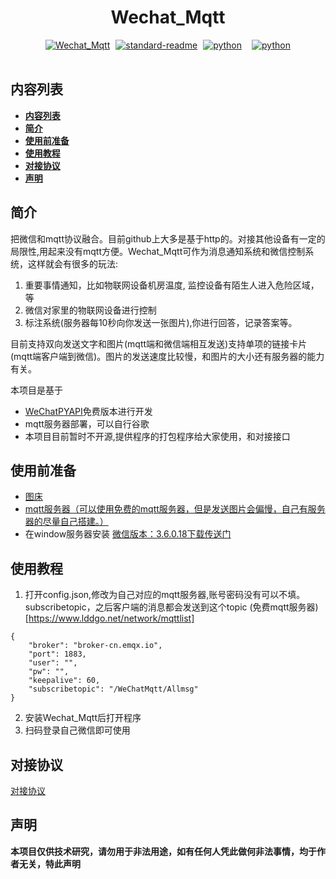 **<h1 style="text-align: center;">Wechat_Mqtt</h1>**

<div style="display: flex; justify-content: center;">

  <span style="margin: 0 8px;">
    <a href="https://github.com/GeekFong/Wechat_Mqtt">
      <img src="https://badgen.net/badge/Wechat_Mqtt/v0.1/green" alt="Wechat_Mqtt">
    </a>
  </span>

  <span style="margin: 0 1px;">
    <a href="https://github.com/RichardLitt/standard-readme">
      <img src="https://img.shields.io/badge/readme%20style-standard-brightgreen.svg?style=flat-square" alt="standard-readme">
    </a>
  </span>

  <span style="margin: 0 8px;">
    <a href="https://www.python.org/">
      <img src="https://badgen.net/badge/python/3.8/blue" alt="python">
    </a>
  </span>

  <span style="margin: 0 8px;">
    <a href="https://github.com/mrsanshui/WeChatPYAPI">
      <img src="https://badgen.net/badge/WeChatPYAPI/免费版/blue" alt="python">
    </a>
  </span>

</div>


<br>

## **内容列表**
- [**内容列表**](#内容列表)
- [**简介**](#简介)
- [**使用前准备**](#使用前准备)
- [**使用教程**](#使用教程)
- [**对接协议**](#对接协议)
- [**声明**](#声明)

## **简介**
把微信和mqtt协议融合。目前github上大多是基于http的。对接其他设备有一定的局限性,用起来没有mqtt方便。Wechat_Mqtt可作为消息通知系统和微信控制系统，这样就会有很多的玩法:

1. 重要事情通知，比如物联网设备机房温度, 监控设备有陌生人进入危险区域，等
2. 微信对家里的物联网设备进行控制
3. 标注系统(服务器每10秒向你发送一张图片),你进行回答，记录答案等。

目前支持双向发送文字和图片(mqtt端和微信端相互发送)支持单项的链接卡片(mqtt端客户端到微信)。图片的发送速度比较慢，和图片的大小还有服务器的能力有关。

本项目是基于
- [WeChatPYAPI](https://github.com/mrsanshui/WeChatPYAPI)免费版本进行开发
- mqtt服务器部署，可以自行谷歌
- 本项目目前暂时不开源,提供程序的打包程序给大家使用，和对接接口


## **使用前准备**
- [图床]((https://imgbb.com/))
- [mqtt服务器（可以使用免费的mqtt服务器，但是发送图片会偏慢，自己有服务器的尽量自己搭建。）](https://www.lddgo.net/network/mqttlist)
- 在window服务器安装 [微信版本：3.6.0.18下载传送门](https://geekfong.cn/?p=46)


## **使用教程**
1. 打开config.json,修改为自己对应的mqtt服务器,账号密码没有可以不填。subscribetopic，之后客户端的消息都会发送到这个topic
(免费mqtt服务器)[https://www.lddgo.net/network/mqttlist]
```
{
    "broker": "broker-cn.emqx.io",
    "port": 1883,
    "user": "",
    "pw": "",
    "keepalive": 60,    
    "subscribetopic": "/WeChatMqtt/Allmsg"
}
```
2. 安装Wechat_Mqtt后打开程序
3. 扫码登录自己微信即可使用


## **对接协议**
[对接协议](./doc.md)



## **声明**
 **本项目仅供技术研究，请勿用于非法用途，如有任何人凭此做何非法事情，均于作者无关，特此声明**



